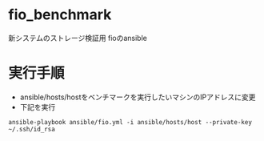 # fio_benchmark
新システムのストレージ検証用 fioのansible
# 実行手順
- ansible/hosts/hostをベンチマークを実行したいマシンのIPアドレスに変更
- 下記を実行

```
ansible-playbook ansible/fio.yml -i ansible/hosts/host --private-key ~/.ssh/id_rsa
```
